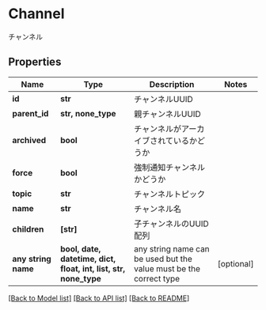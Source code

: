 # Channel

チャンネル

## Properties
Name | Type | Description | Notes
------------ | ------------- | ------------- | -------------
**id** | **str** | チャンネルUUID | 
**parent_id** | **str, none_type** | 親チャンネルUUID | 
**archived** | **bool** | チャンネルがアーカイブされているかどうか | 
**force** | **bool** | 強制通知チャンネルかどうか | 
**topic** | **str** | チャンネルトピック | 
**name** | **str** | チャンネル名 | 
**children** | **[str]** | 子チャンネルのUUID配列 | 
**any string name** | **bool, date, datetime, dict, float, int, list, str, none_type** | any string name can be used but the value must be the correct type | [optional]

[[Back to Model list]](../README.md#documentation-for-models) [[Back to API list]](../README.md#documentation-for-api-endpoints) [[Back to README]](../README.md)


